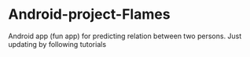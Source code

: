 # Android-project-Flames
Android app (fun app) for predicting relation between two persons.
Just updating by following tutorials
